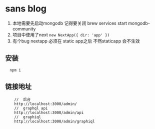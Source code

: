 # sans blog

1. 本地需要先启动mongodb 记得要关闭 brew services start mongodb-community
2. 项目中使用了next `new NextApp({ dir: 'app' })`
3. 有个bug nextapp 必须在 static app之后 不然staticapp 会不生效

## 安装

```
  npm i  
```

## 链接地址

```
    //  后台
    http://localhost:3000/admin/
    //  graphql api
    http://localhost:3000/admin/api
    //  graphiql 
    http://localhost:3000/admin/graphiql
```